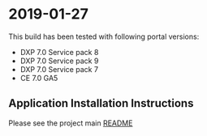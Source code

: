 # 2019-01-27

This build has been tested with following portal versions:

* DXP 7.0 Service pack 8
* DXP 7.0 Service pack 9
* DXP 7.0 Service pack 7
* CE 7.0 GA5

## Application Installation Instructions

Please see the project main [README](https://github.com/peerkar/liferay-gsearch)

